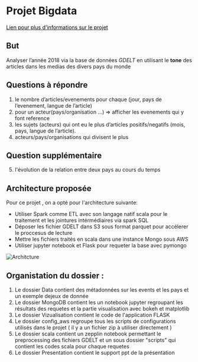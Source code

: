 # Projet Bigdata
<a style="color: black" href="http://andreiarion.github.io/Projet2018-intro.html#/">Lien pour plus d'informations sur le projet</a>
## But
Analyser l’année 2018 via la base de données *GDELT* en utilisant le **tone**  des articles dans les medias des divers pays du monde

## Questions à répondre 

1. le nombre d’articles/evenements pour chaque (jour, pays de l’evenement, langue de l’article)
2. pour un acteur(pays/organisation ...) ⇒ afficher les evenements qui y font reference
3. les sujets (acteurs) qui ont eu le plus d’articles positifs/negatifs (mois, pays, langue de l’article).
4. acteurs/pays/organisations qui divisent le plus 

## Question supplémentaire
5. l'évolution de la relation entre deux pays au cours du temps



## Architecture proposée 
Pour ce projet , on a opté pour l'architecture suivante: 
* Utiliser Spark comme ETL avec son langage natif scala pour le traitement et les jointures intérmédiaires via spark SQL
* Déposer les fichier GDELT dans S3 sous format parquet pour accélerer le proccesus de lecture
* Mettre les fichiers traités en scala dans une instance Mongo sous AWS 
* Utiliser jupyter notebook et Flask pour requeter la base avec pymongo 

![Architcture](https://raw.githubusercontent.com/rreinette/INF728/master/Img/Screenshot%20from%202019-01-28%2009-42-38.png)


## Organistation du dossier : 

1. Le dossier Data contient des métadonnées sur les events et les pays et un exemple dejeux de donnée
2. Le dossier MongoDB contient les un notebook jupyter regroupant les résultats des requetes et la partie visualisation avec bokeh et matplotlib
3. Le dossier Vizualisation contient le code de l'application FLASK 
4. Le dossier config_aws regroupe tous les scripts de configurations utilisés dans le projet  ( il y a un fichier zip à utiliser directement ) 
5. Le dossier scala contient un zepplin notebook permettant le preprocessing des fichiers GDELT et un sous dossier "scripts" qui contient les codes scala pour chaque requetes 
6. Le dossier Presentation contient le support ppt de la présentation
